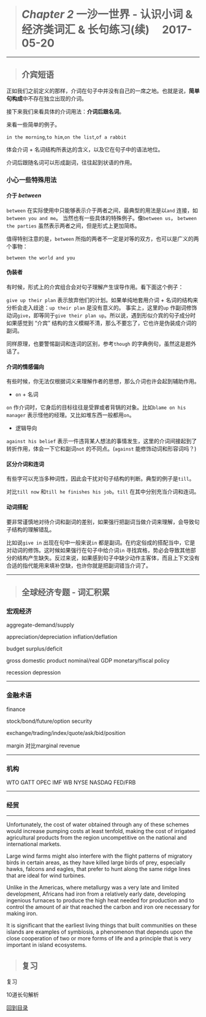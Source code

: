 ># *Chapter 2* 一沙一世界 - 认识小词 & 经济类词汇 & 长句练习(续)      2017-05-20

---

>## 介宾短语

正如我们之前定义的那样，介词在句子中并没有自己的一席之地。也就是说，**简单句构成**中不存在独立出现的介词。

接下来我们来看具体的介词用法：**介词后跟名词**。

来看一些简单的例子。

`in the morning`,`to him`,`on the list`,`of a rabbit`

体会介词 + 名词结构所表达的含义，以及它在句子中的语法地位。

介词后跟随名词可以形成副词，往往起到状语的作用。

### 小心一些特殊用法

#### 介于 *between*

`between` 在实际使用中只能够表示介于两者之间，最典型的用法是以`and` 连接，如`between you and me`。
当然也有一些具体的特殊例子。像`between us`， `between the parties` 虽然表示两者之间，但是形式上更加简练。

值得特别注意的是，`between` 所指的两者不一定是对等的双方，也可以是广义的两个事物：

`between the world and you`

#### 伪装者

有时候，形式上的介宾组合会对句子理解产生误导作用。看下面这个例子：

`give up their plan` 表示放弃他们的计划。如果单纯地套用介词 + 名词的结构来分析会走入歧途：`up their plan` 是没有意义的。
事实上，这里的`up` 作副词修饰动词`give`，即等同于`give their plan up`。所以说，遇到形似介宾的句子成分时如果感觉到 “介宾” 结构的含义模糊不清，那么不要忘了，它也许是伪装成介词的副词。

同样原理，也要警惕副词和连词的区别，参考`though` 的字典例句，虽然这是题外话了。

#### 介词的情感偏向

有些时候，你无法仅根据词义来理解作者的思想，那么介词也许会起到辅助作用。

* `on` + 名词

`on` 作介词时，它身后的目标往往是受罪或者背锅的对象。比如`blame on his manager` 表示怪他的经理。又比如堆东西一般都用`on`。

* 逻辑导向

`against his belief` 表示一件违背某人想法的事情发生，这里的介词间接起到了转折作用，体会一下它和副词`not` 的不同点。(`against` 能修饰动词和形容词吗？)

#### 区分介词和连词

有些字可以充当多种词性，因此会干扰对句子结构的判断。典型的例子是`till`。

对比`till now` 和`till he finishes his job`。`till` 在其中分别充当介词和连词。


#### 动词搭配

要非常谨慎地对待介词和副词的差别，如果强行把副词当做介词来理解，会导致句子结构的理解错乱。

比如说`give in` 出现在句中一般来说`in` 都是副词。在约定俗成的搭配当中，它是对动词的修饰。这时候如果强行在句子中给介词`in` 寻找宾格，势必会导致其他部分的结构产生缺失。反过来说，如果感到句子中缺少动作主客体，而且上下文没有合适的指代能用来填补空缺，也许你就是把副词错当介词了。

---

>## 全球经济专题 - 词汇积累

### 宏观经济

aggregate-demand/supply

appreciation/depreciation
inflation/deflation

budget surplus/deficit

gross domestic product
nominal/real GDP
monetary/fiscal policy

recession
depression

---

### 金融术语

finance

stock/bond/future/option
security

exchange/trading/index/quote/ask/bid/position

margin 对比marginal revenue

---

### 机构

WTO GATT OPEC
IMF WB
NYSE NASDAQ FED/FRB

---

### 经贸



---

Unfortunately, the cost of water obtained through any of these schemes would increase pumping costs at least tenfold, making the cost of irrigated agricultural products from the region uncompetitive on the national and international markets.

Large wind farms might also interfere with the flight patterns of migratory birds in certain areas, as they have killed large birds of prey, especially hawks, falcons and eagles, that prefer to hunt along the same ridge lines that are ideal for wind turbines.

Unlike in the Americas, where metallurgy was a very late and limited development, Africans had iron from a relatively early date, developing ingenious furnaces to produce the high heat needed for production and to control the amount of air that reached the carbon and iron ore necessary for making iron.

It is significant that the earliest living things that built communities on these islands are examples of symbiosis, a phenomenon that depends upon the close cooperation of two or more forms of life and a principle that is very important in island ecosystems.


>## 复习

复习

10道长句解析
 
 
[回到目录](https://github.com/Comac123/EN666/blob/master/README.md)
